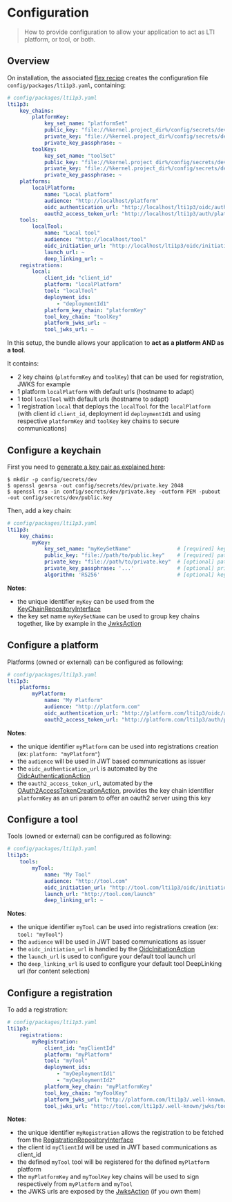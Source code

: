 # Configuration

> How to provide configuration to allow your application to act as LTI platform, or tool, or both.

## Overview

On installation, the associated [flex recipe](https://github.com/symfony/recipes-contrib/tree/master/oat-sa/bundle-lti1p3) creates the configuration file `config/packages/lti1p3.yaml`, containing:

```yaml
# config/packages/lti1p3.yaml
lti1p3:
    key_chains:
        platformKey:
            key_set_name: "platformSet"
            public_key: "file://%kernel.project_dir%/config/secrets/dev/public.key"
            private_key: "file://%kernel.project_dir%/config/secrets/dev/private.key"
            private_key_passphrase: ~
        toolKey:
            key_set_name: "toolSet"
            public_key: "file://%kernel.project_dir%/config/secrets/dev/public.key"
            private_key: "file://%kernel.project_dir%/config/secrets/dev/private.key"
            private_key_passphrase: ~
    platforms:
        localPlatform:
            name: "Local platform"
            audience: "http://localhost/platform"
            oidc_authentication_url: "http://localhost/lti1p3/oidc/authentication"
            oauth2_access_token_url: "http://localhost/lti1p3/auth/platformKey/token"
    tools:
        localTool:
            name: "Local tool"
            audience: "http://localhost/tool"
            oidc_initiation_url: "http://localhost/lti1p3/oidc/initiation"
            launch_url: ~
            deep_linking_url: ~
    registrations:
        local:
            client_id: "client_id"
            platform: "localPlatform"
            tool: "localTool"
            deployment_ids:
                - "deploymentId1"
            platform_key_chain: "platformKey"
            tool_key_chain: "toolKey"
            platform_jwks_url: ~
            tool_jwks_url: ~
```

In this setup, the bundle allows your application to **act as a platform AND as a tool**.

It contains:

- 2 key chains (`platformKey` and `toolKey`) that can be used for registration, JWKS for example
- 1 platform `localPlatform` with default urls (hostname to adapt)
- 1 tool `localTool` with default urls (hostname to adapt)
- 1 registration `local` that deploys the `localTool` for the `localPlatform` (with client id `client_id`, deployment id `deploymentId1` and using respective `platformKey` and `toolKey` key chains to secure communications)

## Configure a keychain

First you need to [generate a key pair as explained here](https://en.wikibooks.org/wiki/Cryptography/Generate_a_keypair_using_OpenSSL):

```console
$ mkdir -p config/secrets/dev
$ openssl genrsa -out config/secrets/dev/private.key 2048
$ openssl rsa -in config/secrets/dev/private.key -outform PEM -pubout -out config/secrets/dev/public.key
```

Then, add a key chain:

```yaml
# config/packages/lti1p3.yaml
lti1p3:
    key_chains:
        myKey:
            key_set_name: "myKeySetName"               # [required] key set name
            public_key: "file://path/to/public.key"    # [required] path / content of the public key
            private_key: "file://path/to/private.key"  # [optional] path / content of the private key
            private_key_passphrase: '...'              # [optional] private key passphrase
            algorithm: 'RS256'                         # [optional] keys algorithm (default: RS256)
```
**Notes**:

- the unique identifier `myKey` can be used from the [KeyChainRepositoryInterface](https://github.com/oat-sa/lib-lti1p3-core/blob/master/src/Security/Key/KeyChainRepositoryInterface.php#L27)
- the key set name `myKeySetName` can be used to group key chains together, like by example in the [JwksAction](https://github.com/oat-sa/bundle-lti1p3/blob/master/Action/Jwks/JwksAction.php)

## Configure a platform

Platforms (owned or external) can be configured as following:

```yaml
# config/packages/lti1p3.yaml
lti1p3:
    platforms:
        myPlatform:
            name: "My Platform"                                                           # [required] platform name
            audience: "http://platform.com"                                               # [required] platform audience
            oidc_authentication_url: "http://platform.com/lti1p3/oidc/authentication"     # [optional] platform OIDC auth url
            oauth2_access_token_url: "http://platform.com/lti1p3/auth/platformKey/token"  # [optional] platform access token url
```
**Notes**:

- the unique identifier `myPlatform` can be used into registrations creation (ex: `platform: "myPlatform"`)
- the `audience` will be used in JWT based communications as issuer 
- the `oidc_authentication_url` is automated by the [OidcAuthenticationAction](https://github.com/oat-sa/bundle-lti1p3/blob/master/Action/Platform/Message/OidcAuthenticationAction.php)
- the `oauth2_access_token_url`, automated by the [OAuth2AccessTokenCreationAction](https://github.com/oat-sa/bundle-lti1p3/blob/master/Action/Platform/Service/OAuth2AccessTokenCreationAction.php), provides the key chain identifier `platformKey` as an uri param to offer an oauth2 server using this key

## Configure a tool

Tools (owned or external) can be configured as following:

```yaml
# config/packages/lti1p3.yaml
lti1p3:
    tools:
        myTool:
            name: "My Tool"                                               # [required] tool name
            audience: "http://tool.com"                                   # [required] tool audience
            oidc_initiation_url: "http://tool.com/lti1p3/oidc/initiation" # [required] tool OIDC init url
            launch_url: "http://tool.com/launch"                          # [optional] tool default launch url
            deep_linking_url: ~                                           # [optional] tool DeepLinking url
```
**Notes**:

- the unique identifier `myTool` can be used into registrations creation (ex: `tool: "myTool"`)
- the `audience` will be used in JWT based communications as issuer 
- the `oidc_initiation_url` is handled by the [OidcInitiationAction](https://github.com/oat-sa/bundle-lti1p3/blob/master/Action/Tool/Message/OidcInitiationAction.php)
- the `launch_url` is used to configure your default tool launch url
- the `deep_linking_url` is used to configure your default tool DeepLinking url (for content selection)

## Configure a registration

To add a registration:

```yaml
# config/packages/lti1p3.yaml
lti1p3:
    registrations:
        myRegistration:
            client_id: "myClientId"                                                            # [required] client id
            platform: "myPlatform"                                                             # [required] platform identifier
            tool: "myTool"                                                                     # [required] tool identifier
            deployment_ids:                                                                    # [required] deployment ids
                - "myDeploymentId1"
                - "myDeploymentId2"
            platform_key_chain: "myPlatformKey"                                                # [optional] platform key chain identifier
            tool_key_chain: "myToolKey"                                                        # [optional] tool key chain identifier
            platform_jwks_url: "http://platform.com/lti1p3/.well-known/jwks/platformSet.json"  # [optional] platform JWKS url
            tool_jwks_url: "http://tool.com/lti1p3/.well-known/jwks/toolSet.json"              # [optional] tool JWKS url
```
**Notes**:

- the unique identifier `myRegistration` allows the registration to be fetched from the [RegistrationRepositoryInterface](https://github.com/oat-sa/lib-lti1p3-core/blob/master/src/Registration/RegistrationRepositoryInterface.php#L27)
- the client id `myClientId` will be used in JWT based communications as client_id
- the defined `myTool` tool will be registered for the defined `myPlatform` platform
- the `myPlatformKey` and `myToolKey` key chains will be used to sign respectively from `myPlatform` and `myTool`
- the JWKS urls are exposed by the [JwksAction](https://github.com/oat-sa/bundle-lti1p3/blob/master/Action/Jwks/JwksAction.php) (if you own them)
